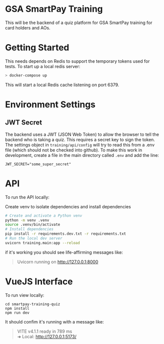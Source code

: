 # GSA SmartPay Training

This will be the backend of a quiz platform for GSA SmartPay training for card holders and AOs.

# Getting Started
This needs depends on Redis to support the temporary tokens used for tests. To start up a local redis server:

``` sh
> docker-compose up
```
This will start a local Redis cache listening on port 6379.

# Environment Settings

## JWT Secret
The backend uses a JWT (JSON Web Token) to allow the browser to tell the backend who is taking a quiz. This requires a secret key to sign the token. The settings object in `training/api/config` will try to read this from a .env file (which should not be checked into github). To make this work in development, create a file in the main directory called `.env` and add the line:

```
JWT_SECRET="some_super_secret"
```

# API 
To run the API locally:

Create venv to isolate dependencies and install dependencies
``` sh
# Create and activate a Python venv
python -m venv .venv
source .venv/bin/activate
# Install dependencies
pip install -r requirements.dev.txt -r requirements.txt
# Run the local dev server
uvicorn training.main:app --reload
```

if it's working you should see life-affirming messages like:
>  Uvicorn running on http://127.0.0.1:8000 

# VueJS Interface
To run view locally:
```
cd smartpay-training-quiz
npm install
npm run dev
```

It should confim it's running with a message like:
> VITE v4.1.1  ready in 789 ms  
>      ➜  Local:   http://127.0.0.1:5173/